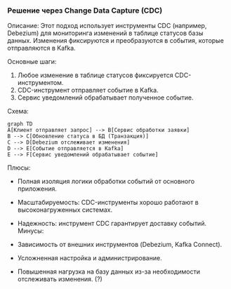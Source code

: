 ### Решение через Change Data Capture (CDC)
Описание:
Этот подход использует инструменты CDC (например, Debezium) для мониторинга изменений в таблице статусов базы данных. Изменения фиксируются и преобразуются в события, которые отправляются в Kafka.

Основные шаги:

1. Любое изменение в таблице статусов фиксируется CDC-инструментом.
2. CDC-инструмент отправляет событие в Kafka.
3. Сервис уведомлений обрабатывает полученное событие.

Схема:

```mermaid
graph TD
A[Клиент отправляет запрос] --> B[Сервис обработки заявки]
B --> C[Обновление статуса в БД (Транзакция)]
C --> D[Debezium отслеживает изменения]
D --> E[Событие отправляется в Kafka]
E --> F[Сервис уведомлений обрабатывает событие]
```

Плюсы:

* Полная изоляция логики обработки событий от основного приложения.
* Масштабируемость: CDC-инструменты хорошо работают в высоконагруженных системах.
* Надежность: инструмент CDC гарантирует доставку событий.
Минусы:

* Зависимость от внешних инструментов (Debezium, Kafka Connect).
* Усложненная настройка и администрирование.
* Повышенная нагрузка на базу данных из-за необходимости отслеживать изменения. (?)